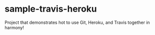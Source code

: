 # sample-travis-heroku

Project that demonstrates hot to use Git, Heroku, and Travis together in harmony!
